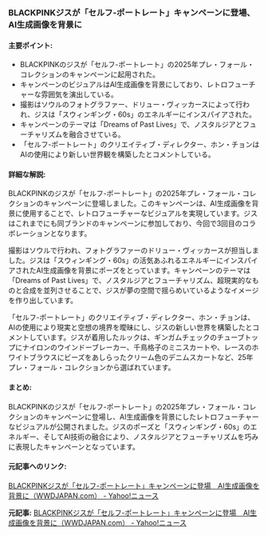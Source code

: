 ### BLACKPINKジスが「セルフ-ポートレート」キャンペーンに登場、AI生成画像を背景に

#### 主要ポイント:
- BLACKPINKのジスが「セルフ-ポートレート」の2025年プレ・フォール・コレクションのキャンペーンに起用された。
- キャンペーンのビジュアルはAI生成画像を背景にしており、レトロフューチャーな雰囲気を演出している。
- 撮影はソウルのフォトグラファー、ドリュー・ヴィッカースによって行われ、ジスは「スウィンギング・60s」のエネルギーにインスパイアされた。
- キャンペーンのテーマは「Dreams of Past Lives」で、ノスタルジアとフューチャリズムを融合させている。
- 「セルフ-ポートレート」のクリエイティブ・ディレクター、ホン・チョンはAIの使用により新しい世界観を構築したとコメントしている。

#### 詳細な解説:
BLACKPINKのジスが「セルフ-ポートレート」の2025年プレ・フォール・コレクションのキャンペーンに登場しました。このキャンペーンは、AI生成画像を背景に使用することで、レトロフューチャーなビジュアルを実現しています。ジスはこれまでにも同ブランドのキャンペーンに参加しており、今回で3回目のコラボレーションとなります。

撮影はソウルで行われ、フォトグラファーのドリュー・ヴィッカースが担当しました。ジスは「スウィンギング・60s」の活気あふれるエネルギーにインスパイアされたAI生成画像を背景にポーズをとっています。キャンペーンのテーマは「Dreams of Past Lives」で、ノスタルジアとフューチャリズム、超現実的なものと合成を並列させることで、ジスが夢の空間で揺らめいているようなイメージを作り出しています。

「セルフ-ポートレート」のクリエイティブ・ディレクター、ホン・チョンは、AIの使用により現実と空想の境界を曖昧にし、ジスの新しい世界を構築したとコメントしています。ジスが着用したルックは、ギンガムチェックのチューブトップにナイロンのウインドーブレーカー、千鳥格子のミニスカートや、レースのホワイトブラウスにビーズをあしらったクリーム色のデニムスカートなど、25年プレ・フォール・コレクションから選ばれています。

#### まとめ:
BLACKPINKのジスが「セルフ-ポートレート」の2025年プレ・フォール・コレクションのキャンペーンに登場し、AI生成画像を背景にしたレトロフューチャーなビジュアルが公開されました。ジスのポーズと「スウィンギング・60s」のエネルギー、そしてAI技術の融合により、ノスタルジアとフューチャリズムを巧みに表現したキャンペーンとなっています。

#### 元記事へのリンク:
[BLACKPINKジスが「セルフ-ポートレート」キャンペーンに登場　AI生成画像を背景に（WWDJAPAN.com） - Yahoo!ニュース](https://news.yahoo.co.jp/articles/873253168957e008b832e90449487a8151683c5d)

**元記事:** [BLACKPINKジスが「セルフ-ポートレート」キャンペーンに登場　AI生成画像を背景に（WWDJAPAN.com） - Yahoo!ニュース](https://news.yahoo.co.jp/articles/8f7eef31a07d0481c7a98fd80d8d6a5114e6743b)